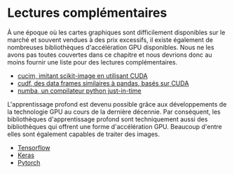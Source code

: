 # Lectures complémentaires

À une époque où les cartes graphiques sont difficilement disponibles sur le marché et souvent vendues à des prix excessifs, il existe également de nombreuses bibliothèques d'accélération GPU disponibles. Nous ne les avons pas toutes couvertes dans ce chapitre et nous devrions donc au moins fournir une liste pour des lectures complémentaires.

* [cucim, imitant scikit-image en utilisant CUDA](https://github.com/rapidsai/cucim)
* [cudf, des data frames similaires à pandas, basés sur CUDA](https://github.com/rapidsai/cudf)
* [numba, un compilateur python just-in-time](https://numba.pydata.org/)

L'apprentissage profond est devenu possible grâce aux développements de la technologie GPU au cours de la dernière décennie. Par conséquent, les bibliothèques d'apprentissage profond sont techniquement aussi des bibliothèques qui offrent une forme d'accélération GPU. Beaucoup d'entre elles sont également capables de traiter des images.

* [Tensorflow](https://www.tensorflow.org/)
* [Keras](https://keras.io/)
* [Pytorch](https://pytorch.org/)